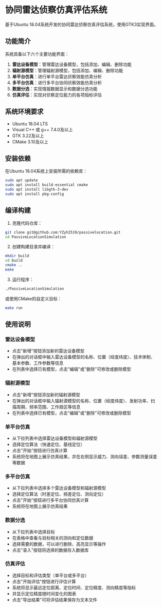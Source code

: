 # 协同雷达侦察仿真评估系统

基于Ubuntu 18.04系统开发的协同雷达侦察仿真评估系统，使用GTK3实现界面。

## 功能简介

系统具备以下六个主要功能界面：

1. **雷达设备模型**：管理雷达设备模型，包括添加、编辑、删除功能
2. **辐射源模型**：管理辐射源模型，包括添加、编辑、删除功能
3. **单平台仿真**：进行单平台雷达侦察效能仿真分析
4. **多平台仿真**：进行多平台协同侦察效能仿真分析
5. **数据分选**：实现情报数据显示和数据分选功能
6. **仿真评估**：实现对侦察定位能力的各项指标评估

## 系统环境要求

- Ubuntu 18.04 LTS
- Visual C++ 或 g++ 7.4.0及以上
- GTK 3.22及以上
- CMake 3.10及以上

## 安装依赖

在Ubuntu 18.04系统上安装所需的依赖库：

```bash
sudo apt update
sudo apt install build-essential cmake
sudo apt install libgtk-3-dev
sudo apt install pkg-config
```

## 编译构建

1. 克隆代码仓库：

```bash
git clone git@github.com:YZyh2519/passivelocation.git
cd PassiveLocationSimulation
```

2. 创建构建目录并编译：

```bash
mkdir build
cd build
cmake ..
make 
```

3. 运行程序：

```bash
./PassiveLocationSimulation
```

或使用CMake的自定义目标：

```bash
make run
```

## 使用说明

### 雷达设备模型

- 点击"新增"按钮添加新的雷达设备模型
- 在弹出的对话框中输入雷达设备模型的名称、位置（经度纬度）、技术体制、基本参数、工作参数等信息
- 在列表中选择已有模型，点击"编辑"或"删除"可修改或删除模型

### 辐射源模型

- 点击"新增"按钮添加新的辐射源模型
- 在弹出的对话框中输入辐射源模型的名称、位置（经度纬度）、发射功率、扫描周期、频率范围、工作扇区等信息
- 在列表中选择已有模型，点击"编辑"或"删除"可修改或删除模型

### 单平台仿真

- 从下拉列表中选择雷达设备模型和辐射源模型
- 选择定位算法（快速定位、基线定位）
- 点击"开始"按钮进行仿真计算
- 系统将在地图上展示仿真结果，并在右侧显示威力、测向误差、参数测量误差等数据

### 多平台仿真

- 从下拉列表中选择多个雷达设备模型和辐射源模型
- 选择定位算法（时差定位、频差定位、测向定位）
- 点击"开始"按钮进行多平台协同仿真计算
- 系统将在地图上展示仿真结果

### 数据分选

- 从下拉列表中选择目标
- 在表格中查看与目标相关的测向和定位数据
- 选择需要的数据，可以进行删除、高亮显示等操作
- 点击"录入"按钮将选择的数据存入数据库

### 仿真评估

- 选择目标和评估类型（单平台或多平台）
- 点击"开始评估"按钮进行评估计算
- 系统将显示最远定位距离、定位时间、定位精度、测向精度等指标
- 并显示定位精度随时间变化的图表
- 点击"导出结果"可将评估结果保存为文本文件


